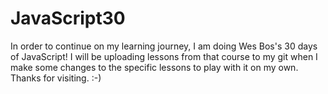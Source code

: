 # JavaScript30
In order to continue on my learning journey, I am doing Wes Bos's 30 days of JavaScript! 
I will be uploading lessons from that course to my git when I make some changes to the specific lessons to play with it on my own. 
Thanks for visiting.  :-)
